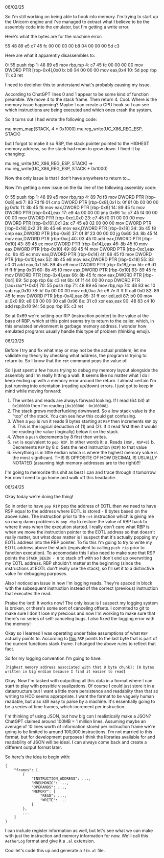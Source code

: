 06/02/25

So I'm still working on being able to hook into memory. I'm trying to start up the Unicorn engine and I've managed to
extract what I believe to be the assembly code into the emulator, but I'm getting a write error.

Here's what the bytes are for the machine error:

55 48 89 e5 c7 45 fc 00 00 00 00 b8 04 00 00 00 5d c3

Here are what it apparently disassembles to:

0:  55                      push   rbp
1:  48 89 e5                mov    rbp,rsp
4:  c7 45 fc 00 00 00 00    mov    DWORD PTR [rbp-0x4],0x0
b:  b8 04 00 00 00          mov    eax,0x4
10: 5d                      pop    rbp
11: c3                      ret

I need to decipher this to understand what's probably causing my issue.

According to ChatGPT lines 0 and 1 appear to be some kind of function preamble. We move 4 to the stack frame. Then
return 4. Cool. Where is the memory issue happening? Maybe I can create a CPU hook so I can see which instructions are
being executed and which ones crash the system.

So it turns out I had wrote the following code:

mu.mem_map(STACK, 4 * 0x1000)
mu.reg_write(UC_X86_REG_ESP, STACK)

but I forgot to make it so RSP, the stack pointer pointed to the HIGHEST memory address, so the stack had room to grow
down. I fixed it by changing:

mu.reg_write(UC_X86_REG_ESP, STACK) => mu.reg_write(UC_X86_REG_ESP, STACK + 0x1000)

Now the only issue is that I don't have anywhere to return to...

Now I'm getting a new issue on the 6a line of the following assembly code:

0:  55                      push   rbp
1:  48 89 e5                mov    rbp,rsp
4:  89 7d f8                mov    DWORD PTR [rbp-0x8],edi
7:  83 7d f8 01             cmp    DWORD PTR [rbp-0x8],0x1
b:  0f 8f 0b 00 00 00       jg     0x1c
11: 8b 45 f8                mov    eax,DWORD PTR [rbp-0x8]
14: 89 45 fc                mov    DWORD PTR [rbp-0x4],eax
17: e9 4a 00 00 00          jmp    0x66
1c: c7 45 f4 00 00 00 00    mov    DWORD PTR [rbp-0xc],0x0
23: c7 45 f0 01 00 00 00    mov    DWORD PTR [rbp-0x10],0x1
2a: c7 45 e8 02 00 00 00    mov    DWORD PTR [rbp-0x18],0x2
31: 8b 45 e8                mov    eax,DWORD PTR [rbp-0x18]
34: 3b 45 f8                cmp    eax,DWORD PTR [rbp-0x8]
37: 0f 8f 23 00 00 00       jg     0x60
3d: 8b 45 f4                mov    eax,DWORD PTR [rbp-0xc]
40: 03 45 f0                add    eax,DWORD PTR [rbp-0x10]
43: 89 45 ec                mov    DWORD PTR [rbp-0x14],eax
46: 8b 45 f0                mov    eax,DWORD PTR [rbp-0x10]
49: 89 45 f4                mov    DWORD PTR [rbp-0xc],eax
4c: 8b 45 ec                mov    eax,DWORD PTR [rbp-0x14]
4f: 89 45 f0                mov    DWORD PTR [rbp-0x10],eax
52: 8b 45 e8                mov    eax,DWORD PTR [rbp-0x18]
55: 83 c0 01                add    eax,0x1
58: 89 45 e8                mov    DWORD PTR [rbp-0x18],eax
5b: e9 d1 ff ff ff          jmp    0x31
60: 8b 45 f0                mov    eax,DWORD PTR [rbp-0x10]
63: 89 45 fc                mov    DWORD PTR [rbp-0x4],eax
66: 8b 45 fc                mov    eax,DWORD PTR [rbp-0x4]
69: 5d                      pop    rbp
6a: c3                      ret
6b: 0f 1f 44 00 00          nop    DWORD PTR [rax+rax*1+0x0]
70: 55                      push   rbp
71: 48 89 e5                mov    rbp,rsp
74: 48 83 ec 10             sub    rsp,0x10
78: bf 0a 00 00 00          mov    edi,0xa
7d: e8 7e ff ff ff          call   0x0
82: 89 45 fc                mov    DWORD PTR [rbp-0x4],eax
85: 31 ff                   xor    edi,edi
87: b0 00                   mov    al,0x0
89: e8 08 00 00 00          call   0x96
8e: 31 c0                   xor    eax,eax
90: 48 83 c4 10             add    rsp,0x10
94: 5d                      pop    rbp
95: c3                      ret

So at 0x69 we're setting our RIP (instruction pointer) to  the value at the base of RBP, which at this point
seems try to return to the caller, which, in this emulated environment is garbage memory address. I wonder
how emulated programs usually handle this type of problem (thinking emoji).

06/23/25

Before I try and fix what may or may not be the actual problem, let me validate my theory by checking what address,
the program is trying to return to. So I know that the `ret` command pops the value of.

So I just spent a few hours trying to debug my memory layout alongside the assembly and I'm really hitting a wall. 
It seems like no matter what I do I keep ending up with a memory error around the return. I almost certain I'm
just running into orientation (reading up/down) errors. I just got to keep in mind while moving forward:

1. The writes and reads are always forward looking. If I read (64 bit) at `0x100000` then I'm reading [`0x100000` - `0x100008`]
2. The stack grows motherfucking downward. So a low stack value is the "top" of the stack. You can see how this could get confusing.
3. When a `pop` is run it reads 8 bytes starting at `RSP` then increments `RSP` by 8. This is the logical deduction of (1) and (2). If it read first then it would be reading the value (logically) below it on the stack.
4. When a `push` decrements by 8 first then writes.
5. `ret` is equivalent to `pop RIP`. In other words it:
    a. Reads `[RSP, RSP+8]`
    b. Decrements `RSP` by 8
    c. Sets the next instruction (`RIP`) to that value
6. Everything is in little endian which is where the highest memory value is the most significant. THIS IS OPPOSITE OF HOW DECIMAL IS USUALLY NOTATED (assuming high memory addresses are to the right)!!!

I'm going to memorize this shit as best I can and trace through it tomorrow. For now I need to go home and walk off this headache.


06/24/25

Okay today we're doing the thing!

So in order to have `pop RIP` pop the address of EOTL then we need to have RSP equal to the address where EOTL is stored - 8 bytes based on the above rules. The instruction prior to the `ret` instruction which is giving me so many damn problems is `pop rbp` to restore the value of RBP back to where it was when the execution started. I really don't care what RBP is when we move the instruction pointer to the EOTL address so that doesn't really matter, but what does matter is I suspect that it's actually popping my EOTL address into the RBP pointer. To fix this I'm going to try to write my EOTL address above the stack (equivalent to calling `push rip` prior to function execution). To accomodate this I also need to make sure that RSP points the `STACK_BEGIN - 8` to stack off with so I don't end up overwriting my EOTL address. RBP shouldn't matter at the beginning (since the instructions at EOTL don't really use the stack), so I'll set it to a distinctive value for debugging purposes.

Also I noticed an issue in how I'm logging reads. They're spaced in block with the subsequent instruction instead of the correct (previous) instruction that executes the read.

Praise the lord! It works now! The only issue is I suspect my logging system is broken, or there's some sort of canceling offsets. I commited to git to make sure I don't lose my precious and now I'm working to make sure that there's no series of self-canceling bugs. I also fixed the logging error with the memory!

Okay so I learned I was operating under false assumptions of what `RSP` actually points to. According to [this](https://cs.brown.edu/courses/csci0300/2021/notes/l08.html) `RSP` points to the last byte that is part of the current functions stack frame. I changed the above rules to reflect that fact.

So for my logging convention I'm going to have:

```
[highest memory address associated with that 8 byte chunk]: [8 bytes written in big endian because I find it easier to read]
```

Okay. Now I'm tasked with outputting all this data in a format where I can start to play with possible visualizations. Of course I could just store it in a datastructure but I want a little more persistence and readabiity than that so writing to HDD seems appropriate. I want the format to be vaguely human readable, but also still easy to parse by a machine. It's essentially going to be a series of time frames, which increment per instruction. 

I'm thinking of using JSON, but how big can I realistically make a JSON? ChatGPT claimed around 100MB = 1 million lines. Assuming maybe an average of 10 lines worth of information stored per instruction frame we're going to be limited to around 100,000 instructions. I'm not married to this format, but for development purposes I think the libraries available for and readability of JSON will be ideal. I can always come back and create a different output format later.

So here's the idea to begin with:

```
{
    "frames": [
        {
            "INSTRUCTION_ADDRESS": ...,
            "MNEUMONIC": ...,
            "OPERANDS": ...,
            "MEMORY": {
                "READ": ...,
                "WRITE": ...
            }
        },
        ...
    ]
}
```

I can include register information as well, but let's see what we can make with just the instruction and memory information for now. We'll call this `AetherLog` format and give it a `.al` extension.

Cool let's code this up and generate a `fib.al` file.

